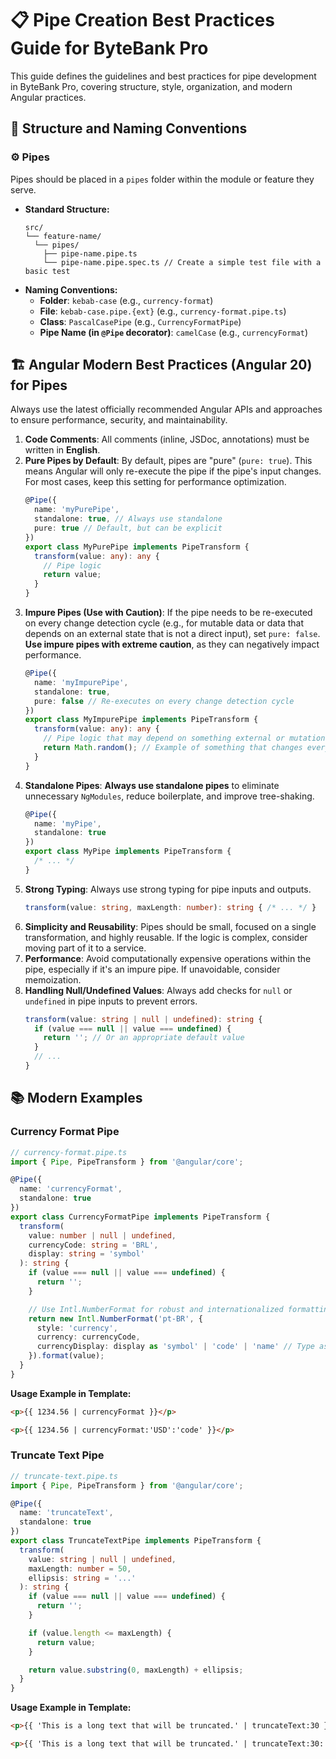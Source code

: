 # 📋 Pipe Creation Best Practices Guide for ByteBank Pro

This guide defines the guidelines and best practices for pipe development in ByteBank Pro, covering structure, style, organization, and modern Angular practices.

## 📁 Structure and Naming Conventions

### ⚙️ Pipes

Pipes should be placed in a `pipes` folder within the module or feature they serve.

- **Standard Structure:**
  ```
  src/
  └── feature-name/
    └── pipes/
      ├── pipe-name.pipe.ts
      └── pipe-name.pipe.spec.ts // Create a simple test file with a basic test
  ```
- **Naming Conventions:**
  - **Folder**: `kebab-case` (e.g., `currency-format`)
  - **File**: `kebab-case.pipe.{ext}` (e.g., `currency-format.pipe.ts`)
  - **Class**: `PascalCasePipe` (e.g., `CurrencyFormatPipe`)
  - **Pipe Name (in `@Pipe` decorator)**: `camelCase` (e.g., `currencyFormat`)

## 🏗️ Angular Modern Best Practices (Angular 20) for Pipes

Always use the latest officially recommended Angular APIs and approaches to ensure performance, security, and maintainability.

1.  **Code Comments**: All comments (inline, JSDoc, annotations) must be written in **English**.
2.  **Pure Pipes by Default**: By default, pipes are "pure" (`pure: true`). This means Angular will only re-execute the pipe if the pipe's input changes. For most cases, keep this setting for performance optimization.
    ```typescript
    @Pipe({
      name: 'myPurePipe',
      standalone: true, // Always use standalone
      pure: true // Default, but can be explicit
    })
    export class MyPurePipe implements PipeTransform {
      transform(value: any): any {
        // Pipe logic
        return value;
      }
    }
    ```
3.  **Impure Pipes (Use with Caution)**: If the pipe needs to be re-executed on every change detection cycle (e.g., for mutable data or data that depends on an external state that is not a direct input), set `pure: false`. **Use impure pipes with extreme caution**, as they can negatively impact performance.
    ```typescript
    @Pipe({
      name: 'myImpurePipe',
      standalone: true,
      pure: false // Re-executes on every change detection cycle
    })
    export class MyImpurePipe implements PipeTransform {
      transform(value: any): any {
        // Pipe logic that may depend on something external or mutation
        return Math.random(); // Example of something that changes every cycle
      }
    }
    ```
4.  **Standalone Pipes**: **Always use standalone pipes** to eliminate unnecessary `NgModules`, reduce boilerplate, and improve tree-shaking.
    ```typescript
    @Pipe({
      name: 'myPipe',
      standalone: true
    })
    export class MyPipe implements PipeTransform {
      /* ... */
    }
    ```
5.  **Strong Typing**: Always use strong typing for pipe inputs and outputs.
    ```typescript
    transform(value: string, maxLength: number): string { /* ... */ }
    ```
6.  **Simplicity and Reusability**: Pipes should be small, focused on a single transformation, and highly reusable. If the logic is complex, consider moving part of it to a service.
7.  **Performance**: Avoid computationally expensive operations within the pipe, especially if it's an impure pipe. If unavoidable, consider memoization.
8.  **Handling Null/Undefined Values**: Always add checks for `null` or `undefined` in pipe inputs to prevent errors.
    ```typescript
    transform(value: string | null | undefined): string {
      if (value === null || value === undefined) {
        return ''; // Or an appropriate default value
      }
      // ...
    }
    ```

## 📚 Modern Examples

### Currency Format Pipe

```typescript
// currency-format.pipe.ts
import { Pipe, PipeTransform } from '@angular/core';

@Pipe({
  name: 'currencyFormat',
  standalone: true
})
export class CurrencyFormatPipe implements PipeTransform {
  transform(
    value: number | null | undefined,
    currencyCode: string = 'BRL',
    display: string = 'symbol'
  ): string {
    if (value === null || value === undefined) {
      return '';
    }

    // Use Intl.NumberFormat for robust and internationalized formatting
    return new Intl.NumberFormat('pt-BR', {
      style: 'currency',
      currency: currencyCode,
      currencyDisplay: display as 'symbol' | 'code' | 'name' // Type assertion for display
    }).format(value);
  }
}
```

**Usage Example in Template:**

```html
<p>{{ 1234.56 | currencyFormat }}</p>

<p>{{ 1234.56 | currencyFormat:'USD':'code' }}</p>
```

### Truncate Text Pipe

```typescript
// truncate-text.pipe.ts
import { Pipe, PipeTransform } from '@angular/core';

@Pipe({
  name: 'truncateText',
  standalone: true
})
export class TruncateTextPipe implements PipeTransform {
  transform(
    value: string | null | undefined,
    maxLength: number = 50,
    ellipsis: string = '...'
  ): string {
    if (value === null || value === undefined) {
      return '';
    }

    if (value.length <= maxLength) {
      return value;
    }

    return value.substring(0, maxLength) + ellipsis;
  }
}
```

**Usage Example in Template:**

```html
<p>{{ 'This is a long text that will be truncated.' | truncateText:30 }}</p>

<p>{{ 'This is a long text that will be truncated.' | truncateText:30:' ##' }}</p>
```
